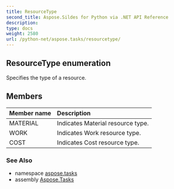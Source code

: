 ```yaml
---
title: ResourceType
second_title: Aspose.Sildes for Python via .NET API Reference
description: 
type: docs
weight: 2580
url: /python-net/aspose.tasks/resourcetype/
---
```


## ResourceType enumeration

Specifies the type of a resource.

## Members
| Member name | Description |
| :- | :- |
|MATERIAL|Indicates Material resource type.|
|WORK|Indicates Work resource type.|
|COST|Indicates Cost resource type.|

### See Also

* namespace [aspose.tasks](/python-net/aspose.tasks/)
* assembly [Aspose.Tasks](/tasks/python-net/)

